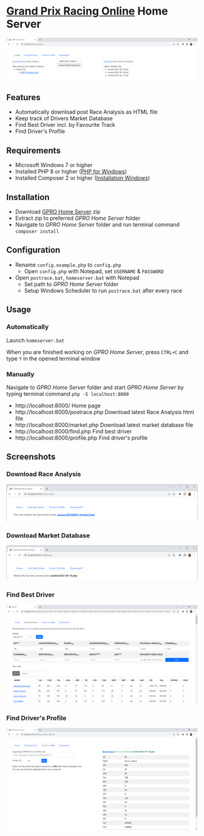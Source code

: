 # [Grand Prix Racing Online](https://www.gpro.net) Home Server
![](screenshots/home.png)

## Features
- Automatically download post Race Analysis as HTML file
- Keep track of Drivers Market Database
- Find Best Driver incl. by Favourite Track
- Find Driver's Profile

## Requirements
- Microsoft Windows 7 or higher
- Installed PHP 8 or higher ([PHP for Windows](https://windows.php.net/download))
- Installed Composer 2 or higher ([Installation Windows](https://getcomposer.org/doc/00-intro.md#installation-windows))

## Installation
- Download [GPRO Home Server](https://github.com/farkhad/gpro/archive/refs/heads/main.zip) zip
- Extract zip to preferred *GPRO Home Server* folder
- Navigate to *GPRO Home Server* folder and run terminal command `composer install`

## Configuration
- Rename `config.example.php` to `config.php`
  - Open `config.php` with Notepad, set `USERNAME` & `PASSWORD`
- Open `postrace.bat`, `homeserver.bat` with Notepad
  - Set path to *GPRO Home Server* folder
  - Setup Windows Scheduler to run `postrace.bat` after every race

## Usage
### Automatically
Launch `homeserver.bat` 

When you are finished working on *GPRO Home Server*, press `CTRL+C` and type `Y` in the opened terminal window

### Manually
Navigate to *GPRO Home Server* folder and start *GPRO Home Server* by typing terminal command `php -S localhost:8000`
- http://localhost:8000/ Home page
- http://localhost:8000/postrace.php Download latest Race Analysis html file
- http://localhost:8000/market.php Download latest market database file
- http://localhost:8000/find.php Find best driver
- http://localhost:8000/profile.php Find driver's profile

## Screenshots
### Download Race Analysis
![](screenshots/postrace.png)
### Download Market Database
![](screenshots/market.png)
### Find Best Driver
![](screenshots/find.png)
### Find Driver's Profile
![](screenshots/profile.png)
